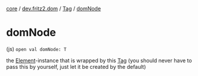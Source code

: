 [core](../../index.md) / [dev.fritz2.dom](../index.md) / [Tag](index.md) / [domNode](./dom-node.md)

# domNode

(js) `open val domNode: T`

the [Element](https://kotlinlang.org/api/latest/jvm/stdlib/org.w3c.dom/-element/index.html)-instance that is wrapped by this [Tag](index.md) (you should never have to pass this by yourself, just let it be created by the default)

